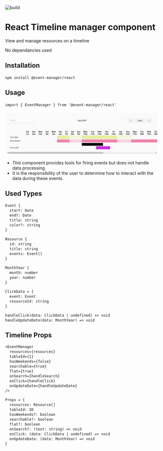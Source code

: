 ![build](https://github.com/jurisbandenieks/event-manager/actions/workflows/main.yml/badge.svg)

# React Timeline manager component

View and manage resources on a timeline

No dependancies used

## Installation

`npm install @event-manager/react`

## Usage

`import { EventManager } from '@event-manager/react'`

![alt text](https://github.com/jurisbandenieks/event-manager/blob/HEAD/images/event-manager.png)

- This component provides tools for firing events but does not handle data processing.
- It is the responsibility of the user to determine how to interact with the data during these events.

## Used Types

```
Event {
  start: Date
  end?: Date
  title: string
  color?: string
}
```

```
Resource {
  id: string
  title: string
  events: Event[]
}
```

```
MonthYear {
  month: number
  year: number
}
```

```
ClickData = {
  event: Event
  resourceId: string
}
```

```
handleClick(data: ClickData | undefined) => void
handleUpdateDate(data: MonthYear) => void
```

## Timeline Props

```
<EventManager
  resources={resources}
  tableId={1}
  hasWeekends={false}
  searchable={true}
  flat={true}
  onSearch={handleSearch}
  onClick={handleClick}
  onUpdateDate={handleUpdateDate}
/>
```

```
Props = {
  resources: Resource[]
  tableId: ID
  hasWeekends?: boolean
  searchable?: boolean
  flat?: boolean
  onSearch?: (text: string) => void
  onClick: (data: ClickData | undefined) => void
  onUpdateDate: (date: MonthYear) => void
}
```
